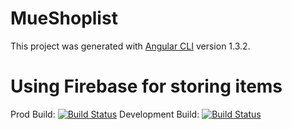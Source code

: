 # MueShoplist

This project was generated with [Angular CLI](https://github.com/angular/angular-cli) version 1.3.2.

# Using Firebase for storing items
Prod Build:
[![Build Status](https://travis-ci.org/muehan/mue-shoplist.svg?branch=master)](https://travis-ci.org/muehan/mue-shoplist)
Development Build:
[![Build Status](https://travis-ci.org/muehan/mue-shoplist.svg?branch=development)](https://travis-ci.org/muehan/mue-shoplist)
